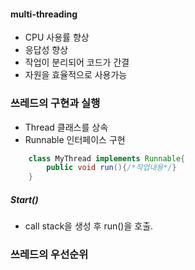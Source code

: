 #### multi-threading
- CPU 사용률 향상
- 응답성 향상
- 작업이 분리되어 코드가 간결
- 자원을 효율적으로 사용가능

### 쓰레드의 구현과 실행
- Thread 클래스를 상속
- Runnable 인터페이스 구현
```java
	class MyThread implements Runnable{
		public void run(){/*작업내용*/}
	}
```
##### Start()
- call stack을 생성 후 run()을 호출.

### 쓰레드의 우선순위
